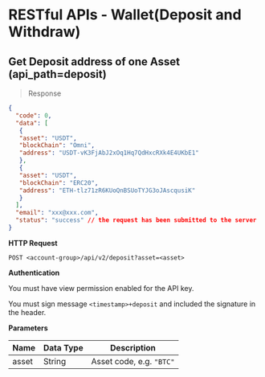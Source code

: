 # RESTful APIs - Wallet(Deposit and Withdraw)



## Get Deposit address of one Asset (api_path=deposit)

> Response

```json
{
  "code": 0,
  "data": [
   {
   "asset": "USDT",
   "blockChain": "Omni",
   "address": "USDT-vK3FjAbJ2xOq1Hq7QdHxcRXk4E4UKbE1"
   },
   {
   "asset": "USDT",
   "blockChain": "ERC20",
   "address": "ETH-tlz71zR6KUoQnBSUoTYJG3oJAscqusiK"
   }
  ],
  "email": "xxx@xxx.com",
  "status": "success" // the request has been submitted to the server
}
 ```

**HTTP Request**

`POST <account-group>/api/v2/deposit?asset=<asset>`

**Authentication**

You must have view permission enabled for the API key.

You must sign message `<timestamp>+deposit` and included the signature in the header.

**Parameters**

Name   | Data Type | Description
------ | --------- | -----------------
asset  | String    | Asset code, e.g. `"BTC"`








